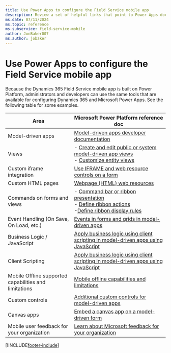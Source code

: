 ```yaml
---
title: Use Power Apps to configure the Field Service mobile app
description: Review a set of helpful links that point to Power Apps documentation for customization scenarios of the mobile app.
ms.date: 07/11/2024
ms.topic: reference
ms.subservice: field-service-mobile
author: JonBaker007
ms.author: jobaker
---
```



# Use Power Apps to configure the Field Service mobile app

Because the Dynamics 365 Field Service mobile app is built on Power Platform, administrators and developers can use the same tools that are available for configuring Dynamics 365 and Microsoft Power Apps. See the following table for some examples.

| Area	| Microsoft Power Platform reference doc |
| --- | --- |
| Model-driven apps | [Model-driven apps developer documentation](/powerapps/developer/model-driven-apps/) |
| Views | 	- [Create and edit public or system model-driven app views](/powerapps/maker/model-driven-apps/create-edit-views-app-designer)</br> - [Customize entity views](/powerapps/developer/model-driven-apps/customize-entity-views)
| Custom iframe integration | 	[Use IFRAME and web resource controls on a form](/powerapps/developer/model-driven-apps/use-iframe-and-web-resource-controls-on-a-form) | 
| Custom HTML pages | 	[Webpage (HTML) web resources](/powerapps/developer/model-driven-apps/webpage-html-web-resources) 
| Commands on forms and views	 |  - [Command bar or ribbon presentation](/powerapps/developer/model-driven-apps/command-bar-ribbon-presentation)</br> - [Define ribbon actions](/powerapps/developer/model-driven-apps/define-ribbon-actions)</br> -[Define ribbon display rules](/powerapps/developer/model-driven-apps/define-ribbon-display-rules)
| Event Handling (On Save, On Load, etc.) | 	[Events in forms and grids in model-driven apps](/powerapps/developer/model-driven-apps/clientapi/events-forms-grids) | 
| Business Logic / JavaScript	 | [Apply business logic using client scripting in model-driven apps using JavaScript](/powerapps/developer/model-driven-apps/client-scripting) | 
| Client Scripting | 	[Apply business logic using client scripting in model-driven apps using JavaScript](/powerapps/developer/model-driven-apps/client-scripting) | 
| Mobile Offline supported capabilities and limitations|  [Mobile offline capabilities and limitations](/power-apps/mobile/offline-capabilities)|
| Custom controls |  [Additional custom controls for model-driven apps](/powerapps/maker/model-driven-apps/additional-controls-for-dynamics-365-for-phones-and-tablets)|
| Canvas apps | [Embed a canvas app on a model-driven form](/powerapps/maker/model-driven-apps/embed-canvas-app-in-form) |
| Mobile user feedback for your organization | [Learn about Microsoft feedback for your organization](/microsoft-365/admin/misc/feedback-user-control) |

[!INCLUDE[footer-include](../../includes/footer-banner.md)]
